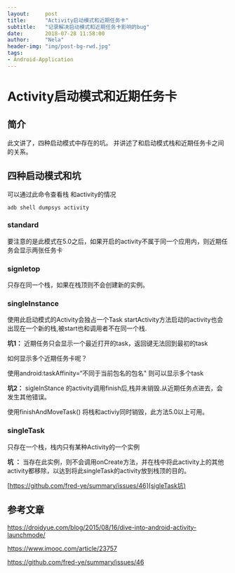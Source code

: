 ```yaml
---
layout:     post
title:      "Activity启动模式和近期任务卡"
subtitle:   "记录解决启动模式和近期任务卡影响的bug"
date:       2018-07-28 11:58:00
author:     "Nela"
header-img: "img/post-bg-rwd.jpg"
tags:
- Android-Application
---
```


# Activity启动模式和近期任务卡

## 简介

此文讲了，四种启动模式中存在的坑。 并讲述了和启动模式栈和近期任务卡之间的关系。

## 四种启动模式和坑

可以通过此命令查看栈 和activity的情况

```
adb shell dumpsys activity
```

### standard

要注意的是此模式在5.0之后，如果开启的activity不属于同一个应用内，则近期任务会显示两张任务卡


### signletop
 
 只存在同一个栈，如果在栈顶则不会创建新的实例。
 
### singleInstance 

使用此启动模式的Activity会独占一个Task 
startActivity方法启动的activity也会出现在一个新的栈,被start也和调用者不在同一个栈.

**坑1：** 近期任务只会显示一个最近打开的task，返回键无法回到最初的task

如何显示多个近期任务卡呢？

使用android:taskAffinity=“不同于当前包名的包名" 则可以显示多个task

**坑2：** sigleInStance 的activity调用finish后,栈并未销毁.从近期任务点进去，会发生其他错误。

使用finishAndMoveTask() 将栈和activiy同时销毁，此方法5.0以上可用。


 
### singleTask 

只存在一个栈，栈内只有某种Activity的一个实例

**坑 ：** 当存在此实例，则不会调用onCreate方法，并在栈中将此activity上的其他activity都移除，以达到将此singleTask的activity放到栈顶的目的。

[https://github.com/fred-ye/summary/issues/46](sigleTask坑)

## 参考文章

https://droidyue.com/blog/2015/08/16/dive-into-android-activity-launchmode/

https://www.imooc.com/article/23757

https://github.com/fred-ye/summary/issues/46

